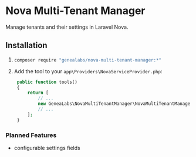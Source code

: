# Nova Multi-Tenant Manager
Manage tenants and their settings in Laravel Nova.

## Installation
1. ```sh
   composer require "genealabs/nova-multi-tenant-manager:*"
   ```
2. Add the tool to your `app\Providers\NovaServiceProvider.php`:
   ```php
    public function tools()
    {
        return [
            // ...
            new GeneaLabs\NovaMultiTenantManager\NovaMultiTenantManager,
            // ...
        ];
    }
   ```

### Planned Features
- configurable settings fields
